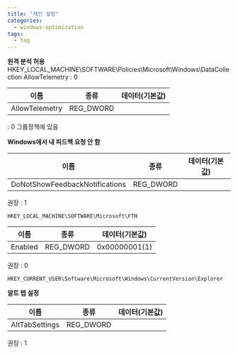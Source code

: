 ```yaml
---
title: "개인 설정"
categories:
  - windows-optimization
tags:
  - tag
---
```


**원격 분석 허용** 
HKEY_LOCAL_MACHINE\SOFTWARE\Policies\Microsoft\Windows\DataCollection
AllowTelemetry : 0

|이름|종류|데이터(기본값)|
|---|---|---|
|AllowTelemetry|REG_DWORD||

 : 0
그룹정책에 있음

**Windows에서 내 피드백 요청 안 함**

|이름|종류|데이터(기본값)|
|---|---|---|
|DoNotShowFeedbackNotifications|REG_DWORD||

권장 : 1

```
HKEY_LOCAL_MACHINE\SOFTWARE\Microsoft\FTH
```

|이름|종류|데이터(기본값)|
|---|---|---|
|Enabled|REG_DWORD|0x00000001(1)|

권장 : 0

```
HKEY_CURRENT_USER\Software\Microsoft\Windows\CurrentVersion\Explorer
```
**알트 탭 설정**

|이름|종류|데이터(기본값)|
|---|---|---|
|AltTabSettings|REG_DWORD||

권장 : 1
